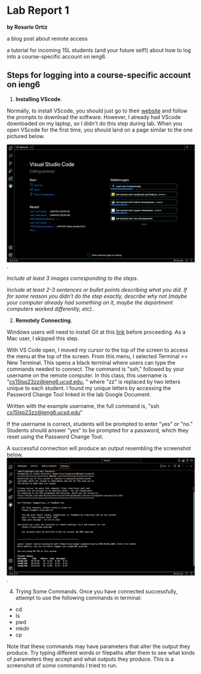 # Lab Report 1 
**by Rosario Ortiz**

 a blog post about remote access
 
a tutorial for incoming 15L students (and your future self!) about how to log into a course-specific account on ieng6.

## Steps for logging into a course-specific account on ieng6
1. **Installing VScode**.  

 Normally, to install VScode, you should just go to their [website](https://code.visualstudio.com/) and follow the prompts to download the software. However, I already had VScode downloaded on my laptop, so I didn't do this step during lab. When you open VScode for the first time, you should land on a page similar to the one pictured below.  

![Image](https://github.com/tritonro/cse15l-lab-reports/blob/2b955bde42290f217ebc6e23d04460a762bec9f2/images/vsCode_ss.png). 

*Include at least 3 images corresponding to the steps*. 

*Include at least 2-3 sentences or bullet points describing what you did. If for some reason you didn’t do the step exactly, describe why not (maybe your computer already had something on it, maybe the department computers worked differently, etc).*. 

2. **Remotely Connecting**. 


Windows users will need to install Git at this [link](https://gitforwindows.org/) before proceeding. As a Mac user, I skipped this step. 

 With VS Code open, I moved my cursor to the top of the screen to access the menu at the top of the screen. From this menu, I selected Terminal >> New Terminal. This opens a black terminal where users can type the commands needed to connect. The command is "ssh," followed by your username on the remote computer. In this class, this username is "cs15lsp23zz@ieng6.ucsd.edu, " where "zz" is replaced by two letters unique to each student. I found my unique letters by accessing the Password Change Tool linked in the lab Google Document.  
 
  Written with the example username, the full command is, "ssh cs15lsp23zz@ieng6.ucsd.edu"
 
 If the username is correct, students will be prompted to enter "yes" or "no." Students should answer "yes" to be prompted for a password, which they reset using the Password Change Tool.   
  
  A successful connection will produce an output resembling the screenshot below.  
  ![Image](https://github.com/tritonro/cse15l-lab-reports/blob/2b955bde42290f217ebc6e23d04460a762bec9f2/images/remote_access_ss.png). 
  
4. Trying Some Commands. 
 Once you have connected successfully, attempt to use the following commands in terminal:
 - cd 
 - ls
 - pwd
 - mkdir
 - cp

Note that these commands may have parameters that alter the output they produce. Try typing different words or filepaths after them to see what kinds of parameters they accept and what outputs they produce. This is a screenshot of some commands I tried to run. 

